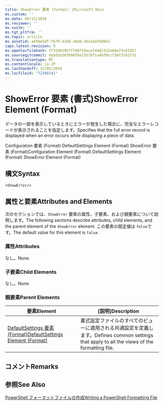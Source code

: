 ```yaml
---
title: ShowError 要素 (Format) |Microsoft Docs
ms.custom: ''
ms.date: 09/13/2016
ms.reviewer: ''
ms.suite: ''
ms.tgt_pltfrm: ''
ms.topic: article
ms.assetid: a456e5df-fbf9-42b6-a6d8-4b2adafb86b1
caps.latest.revision: 9
ms.openlocfilehash: ff320619b7f768718ace7d482332a60a73c625b7
ms.sourcegitcommit: debd2b38fb8070a7357bf1a4bf9cc736f3702f31
ms.translationtype: MT
ms.contentlocale: ja-JP
ms.lasthandoff: 12/05/2019
ms.locfileid: "72368241"
---
```

# <a name="showerror-element-format"></a><span data-ttu-id="e64ed-102">ShowError 要素 (書式)</span><span class="sxs-lookup"><span data-stu-id="e64ed-102">ShowError Element (Format)</span></span>

<span data-ttu-id="e64ed-103">データの一部を表示しているときにエラーが発生した場合に、完全なエラーレコードが表示されることを指定します。</span><span class="sxs-lookup"><span data-stu-id="e64ed-103">Specifies that the full error record is displayed when an error occurs while displaying a piece of data.</span></span>

<span data-ttu-id="e64ed-104">Configuration 要素 (Format) DefaultSettings Element (Format) ShowError 要素 (Format)</span><span class="sxs-lookup"><span data-stu-id="e64ed-104">Configuration Element (Format) DefaultSettings Element (Format) ShowError Element (Format)</span></span>

## <a name="syntax"></a><span data-ttu-id="e64ed-105">構文</span><span class="sxs-lookup"><span data-stu-id="e64ed-105">Syntax</span></span>

```scr
<ShowError/>
```

## <a name="attributes-and-elements"></a><span data-ttu-id="e64ed-106">属性と要素</span><span class="sxs-lookup"><span data-stu-id="e64ed-106">Attributes and Elements</span></span>

<span data-ttu-id="e64ed-107">次のセクションでは、`ShowError` 要素の属性、子要素、および親要素について説明します。</span><span class="sxs-lookup"><span data-stu-id="e64ed-107">The following sections describe attributes, child elements, and the parent element of the `ShowError` element.</span></span> <span data-ttu-id="e64ed-108">この要素の既定値は `false`です。</span><span class="sxs-lookup"><span data-stu-id="e64ed-108">The default value for this element is `false`.</span></span>

### <a name="attributes"></a><span data-ttu-id="e64ed-109">属性</span><span class="sxs-lookup"><span data-stu-id="e64ed-109">Attributes</span></span>

<span data-ttu-id="e64ed-110">なし。</span><span class="sxs-lookup"><span data-stu-id="e64ed-110">None.</span></span>

### <a name="child-elements"></a><span data-ttu-id="e64ed-111">子要素</span><span class="sxs-lookup"><span data-stu-id="e64ed-111">Child Elements</span></span>

<span data-ttu-id="e64ed-112">なし。</span><span class="sxs-lookup"><span data-stu-id="e64ed-112">None.</span></span>

### <a name="parent-elements"></a><span data-ttu-id="e64ed-113">親要素</span><span class="sxs-lookup"><span data-stu-id="e64ed-113">Parent Elements</span></span>

|<span data-ttu-id="e64ed-114">要素</span><span class="sxs-lookup"><span data-stu-id="e64ed-114">Element</span></span>|<span data-ttu-id="e64ed-115">[説明]</span><span class="sxs-lookup"><span data-stu-id="e64ed-115">Description</span></span>|
|-------------|-----------------|
|[<span data-ttu-id="e64ed-116">DefaultSettings 要素 (Format)</span><span class="sxs-lookup"><span data-stu-id="e64ed-116">DefaultSettings Element (Format)</span></span>](./defaultsettings-element-format.md)|<span data-ttu-id="e64ed-117">書式設定ファイルのすべてのビューに適用される共通設定を定義します。</span><span class="sxs-lookup"><span data-stu-id="e64ed-117">Defines common settings that apply to all the views of the formatting file.</span></span>|

## <a name="remarks"></a><span data-ttu-id="e64ed-118">コメント</span><span class="sxs-lookup"><span data-stu-id="e64ed-118">Remarks</span></span>

## <a name="see-also"></a><span data-ttu-id="e64ed-119">参照</span><span class="sxs-lookup"><span data-stu-id="e64ed-119">See Also</span></span>

[<span data-ttu-id="e64ed-120">PowerShell フォーマットファイルの作成</span><span class="sxs-lookup"><span data-stu-id="e64ed-120">Writing a PowerShell Formatting File</span></span>](./writing-a-powershell-formatting-file.md)
